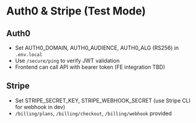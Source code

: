 # Auth0 & Stripe (Test Mode)

## Auth0
- Set AUTH0_DOMAIN, AUTH0_AUDIENCE, AUTH0_ALG (RS256) in `.env.local`
- Use `/secure/ping` to verify JWT validation
- Frontend can call API with bearer token (FE integration TBD)

## Stripe
- Set STRIPE_SECRET_KEY, STRIPE_WEBHOOK_SECRET (use Stripe CLI for webhook in dev)
- `/billing/plans`, `/billing/checkout`, `/billing/webhook` provided
